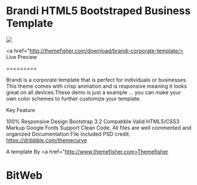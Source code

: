 Brandi HTML5 Bootstraped Business Template
========

<img src ="https://cloud.githubusercontent.com/assets/10640964/5989549/0f93dfc8-a9b6-11e4-8f1e-75189f6a5759.jpg" />

<a href="http://themefisher.com/download/brandi-corporate-template/> Live Preview </a>

=========

Brandi is a corporate template that is perfect for individuals or businesses. This theme comes with crisp animation and is responsive meaning it looks great on all devices.These demo is just a example … you can make your own color schemes to further customize your template.

Key Feature

100% Responsive Design
Bootstrap 3.2 Compatible
Valid HTML5/CSS3 Markup
Google Fonts Support
Clean Code, All files are well commented and organized
Documentation File Included
PSD credit: https://dribbble.com/themecurve

A template By <a href="http://www.themefisher.com>Themefisher</a>
# BitWeb
